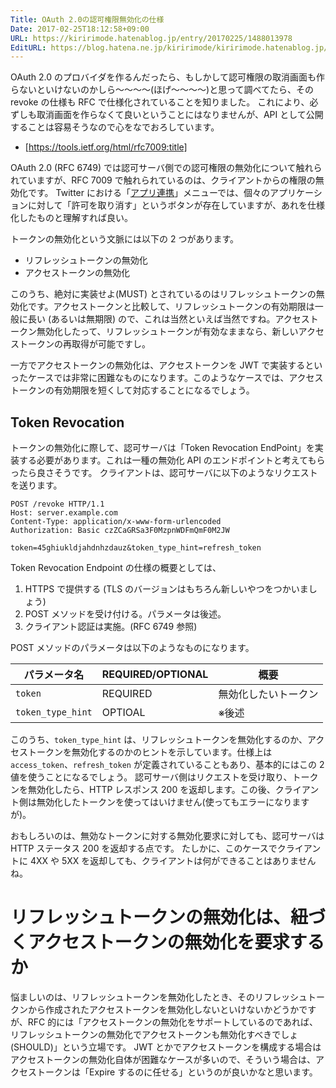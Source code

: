 ```yaml
---
Title: OAuth 2.0の認可権限無効化の仕様
Date: 2017-02-25T18:12:58+09:00
URL: https://kiririmode.hatenablog.jp/entry/20170225/1488013978
EditURL: https://blog.hatena.ne.jp/kiririmode/kiririmode.hatenablog.jp/atom/entry/10328749687221060140
---
```


OAuth 2.0 のプロバイダを作るんだったら、もしかして認可権限の取消画面も作らないといけないのかしら〜〜〜〜(ほげ〜〜〜〜)と思って調べてたら、その revoke の仕様も RFC で仕様化されていることを知りました。
これにより、必ずしも取消画面を作らなくて良いということにはなりませんが、API として公開することは容易そうなので心をなでおろしています。

- [https://tools.ietf.org/html/rfc7009:title]

OAuth 2.0 (RFC 6749) では認可サーバ側での認可権限の無効化について触れられていますが、RFC 7009 で触れられているのは、クライアントからの権限の無効化です。
Twitter における「[アプリ連携](https://twitter.com/settings/applications)」メニューでは、個々のアプリケーションに対して「許可を取り消す」というボタンが存在していますが、あれを仕様化したものと理解すれば良い。

トークンの無効化という文脈には以下の 2 つがあります。

- リフレッシュトークンの無効化
- アクセストークンの無効化

このうち、絶対に実装せよ(MUST) とされているのはリフレッシュトークンの無効化です。アクセストークンと比較して、リフレッシュトークンの有効期限は一般に長い (あるいは無期限) ので、これは当然といえば当然ですね。アクセストークン無効化したって、リフレッシュトークンが有効なままなら、新しいアクセストークンの再取得が可能ですし。

一方でアクセストークンの無効化は、アクセストークンを JWT で実装するといったケースでは非常に困難なものになります。このようなケースでは、アクセストークンの有効期限を短くして対応することになるでしょう。

## Token Revocation

トークンの無効化に際して、認可サーバは「Token Revocation EndPoint」を実装する必要があります。これは一種の無効化 API のエンドポイントと考えてもらったら良さそうです。
クライアントは、認可サーバに以下のようなリクエストを送ります。

```
POST /revoke HTTP/1.1
Host: server.example.com
Content-Type: application/x-www-form-urlencoded
Authorization: Basic czZCaGRSa3F0MzpnWDFmQmF0M2JW

token=45ghiukldjahdnhzdauz&token_type_hint=refresh_token
```

Token Revocation Endpoint の仕様の概要としては、

1. HTTPS で提供する (TLS のバージョンはもちろん新しいやつをつかいましょう)
1. POST メソッドを受け付ける。パラメータは後述。
1. クライアント認証は実施。(RFC 6749 参照)

POST メソッドのパラメータは以下のようなものになります。

| パラメータ名 | REQUIRED/OPTIONAL|概要 |
|------------|------|------|
|`token`|REQUIRED|無効化したいトークン|
|`token_type_hint`|OPTIOAL|※後述|

このうち、`token_type_hint` は、リフレッシュトークンを無効化するのか、アクセストークンを無効化するのかのヒントを示しています。仕様上は `access_token`、`refresh_token` が定義されていることもあり、基本的にはこの 2 値を使うことになるでしょう。
認可サーバ側はリクエストを受け取り、トークンを無効化したら、HTTP レスポンス 200 を返却します。この後、クライアント側は無効化したトークンを使ってはいけません(使ってもエラーになりますが)。

おもしろいのは、無効なトークンに対する無効化要求に対しても、認可サーバは HTTP ステータス 200 を返却する点です。
たしかに、このケースでクライアントに 4XX や 5XX を返却しても、クライアントは何ができることはありませんね。

# リフレッシュトークンの無効化は、紐づくアクセストークンの無効化を要求するか

悩ましいのは、リフレッシュトークンを無効化したとき、そのリフレッシュトークンから作成されたアクセストークンを無効化しないといけないかどうかですが、RFC 的には「アクセストークンの無効化をサポートしているのであれば、リフレッシュトークンの無効化でアクセストークンも無効化すべきでしょ (SHOULD)」という立場です。
JWT とかでアクセストークンを構成する場合はアクセストークンの無効化自体が困難なケースが多いので、そういう場合は、アクセストークンは「Expire するのに任せる」というのが良いかなと思います。

